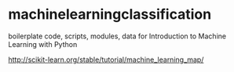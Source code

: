 # machinelearningclassification
boilerplate code, scripts, modules, data for Introduction to Machine Learning with Python



http://scikit-learn.org/stable/tutorial/machine_learning_map/
